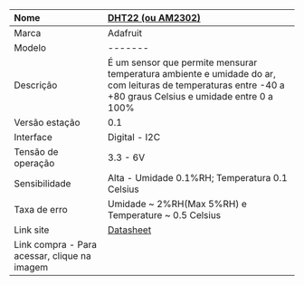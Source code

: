 | Nome | [DHT22 \(ou AM2302\)](https://cdn-shop.adafruit.com/datasheets/Digital+humidity+and+temperature+sensor+AM2302.pdf) |
| :--- | :--- |
| Marca | Adafruit |
| Modelo | ------- |
| Descrição | É um sensor que permite mensurar temperatura ambiente e umidade do ar, com leituras de temperaturas entre -40 a +80 graus Celsius e umidade entre 0 a 100% |
| Versão estação | 0.1 |
| Interface | Digital - I2C |
| Tensão de operação | 3.3 - 6V |
| Sensibilidade | Alta - Umidade 0.1%RH; Temperatura 0.1 Celsius |
| Taxa de erro | Umidade ~ 2%RH\(Max 5%RH\) e Temperature ~ 0.5 Celsius |
| Link site | [Datasheet](https://cdn-shop.adafruit.com/datasheets/Digital+humidity+and+temperature+sensor+AM2302.pdf) |
| Link compra - Para acessar, clique na imagem |  |



